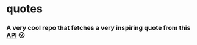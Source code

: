 # quotes

### A **very cool** repo that fetches a **very inspiring** quote from this [API](https://github.com/lukePeavey/quotable) 😮
